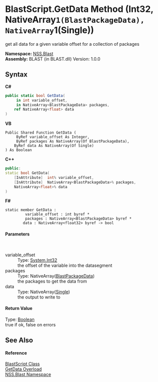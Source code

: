 # BlastScript.GetData Method (Int32, NativeArray`1(BlastPackageData), NativeArray`1(Single))
 

get all data for a given variable offset for a collection of packages

**Namespace:**&nbsp;<a href="88b55311-4a89-0894-e27a-e157e443c7f7">NSS.Blast</a><br />**Assembly:**&nbsp;BLAST (in BLAST.dll) Version: 1.0.0

## Syntax

**C#**<br />
``` C#
public static bool GetData(
	 in int variable_offset,
	 in NativeArray<BlastPackageData> packages,
	ref NativeArray<float> data
)
```

**VB**<br />
``` VB
Public Shared Function GetData ( 
	 ByRef variable_offset As Integer,
	 ByRef packages As NativeArray(Of BlastPackageData),
	ByRef data As NativeArray(Of Single)
) As Boolean
```

**C++**<br />
``` C++
public:
static bool GetData(
	[InAttribute]  int% variable_offset, 
	[InAttribute]  NativeArray<BlastPackageData>% packages, 
	NativeArray<float>% data
)
```

**F#**<br />
``` F#
static member GetData : 
         variable_offset : int byref * 
         packages : NativeArray<BlastPackageData> byref * 
        data : NativeArray<float32> byref -> bool 

```


#### Parameters
&nbsp;<dl><dt>variable_offset</dt><dd>Type: <a href="https://docs.microsoft.com/dotnet/api/system.int32" target="_blank" rel="noopener noreferrer">System.Int32</a><br />the offset of the variable into the datasegment</dd><dt>packages</dt><dd>Type: NativeArray(<a href="08d36c75-b5dc-8eaf-5936-daa952653fa2">BlastPackageData</a>)<br />the packages to get the data from</dd><dt>data</dt><dd>Type: NativeArray(<a href="https://docs.microsoft.com/dotnet/api/system.single" target="_blank" rel="noopener noreferrer">Single</a>)<br />the output to write to</dd></dl>

#### Return Value
Type: <a href="https://docs.microsoft.com/dotnet/api/system.boolean" target="_blank" rel="noopener noreferrer">Boolean</a><br />true if ok, false on errors

## See Also


#### Reference
<a href="701ebde6-515e-1fd5-a11a-526716112a12">BlastScript Class</a><br /><a href="9685e4b4-2004-95a8-4669-c8eafef87692">GetData Overload</a><br /><a href="88b55311-4a89-0894-e27a-e157e443c7f7">NSS.Blast Namespace</a><br />